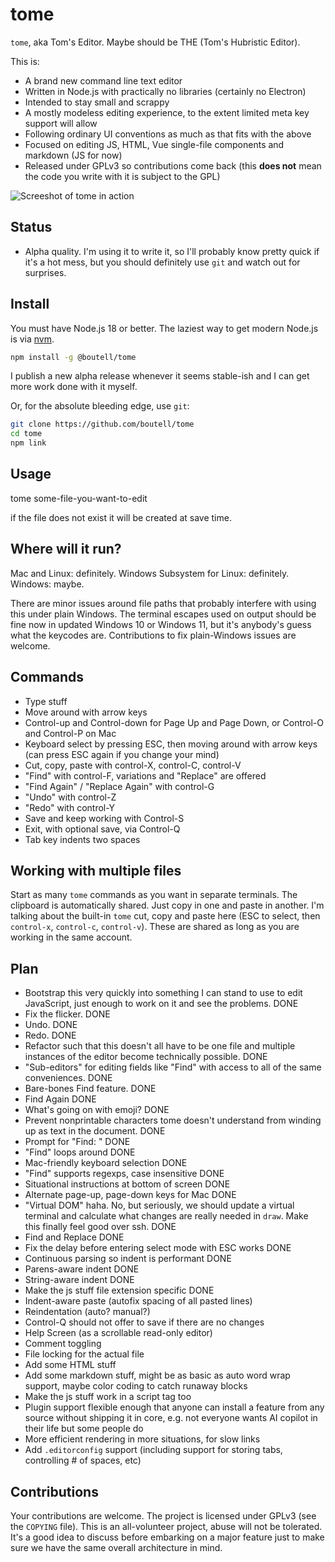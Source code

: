 # tome

`tome`, aka Tom's Editor. Maybe should be THE (Tom's Hubristic Editor).

This is:

* A brand new command line text editor
* Written in Node.js with practically no libraries (certainly no Electron)
* Intended to stay small and scrappy
* A mostly modeless editing experience, to the extent limited meta key support will allow
* Following ordinary UI conventions as much as that fits with the above
* Focused on editing JS, HTML, Vue single-file components and markdown (JS for now)
* Released under GPLv3 so contributions come back (this **does not** mean the code you write with it
is subject to the GPL)

![Screeshot of tome in action](https://github.com/boutell/tome/blob/main/screenshot.png?raw=true)


## Status

* Alpha quality. I'm using it to write it, so I'll probably know pretty quick if it's a hot mess, but you should definitely
use `git` and watch out for surprises.

## Install

You must have Node.js 18 or better. The laziest way to get modern Node.js is via [nvm](https://github.com/nvm-sh/nvm).

```bash
npm install -g @boutell/tome
```

I publish a new alpha release whenever it seems stable-ish and
I can get more work done with it myself.

Or, for the absolute bleeding edge, use `git`:

```bash
git clone https://github.com/boutell/tome
cd tome
npm link
```

## Usage

tome some-file-you-want-to-edit

if the file does not exist it will be created at save time.

## Where will it run?

Mac and Linux: definitely.
Windows Subsystem for Linux: definitely.
Windows: maybe.

There are minor issues around file paths that probably interfere with using this under plain Windows. The
terminal escapes used on output should be fine now in updated Windows 10 or Windows 11, but it's anybody's
guess what the keycodes are. Contributions to fix plain-Windows issues are welcome.

## Commands

* Type stuff
* Move around with arrow keys
* Control-up and Control-down for Page Up and Page Down, or Control-O and Control-P on Mac
* Keyboard select by pressing ESC, then moving around with arrow keys
(can press ESC again if you change your mind)
* Cut, copy, paste with control-X, control-C, control-V
* "Find" with control-F, variations and "Replace" are offered
* "Find Again" / "Replace Again" with control-G
* "Undo" with control-Z
* "Redo" with control-Y
* Save and keep working with Control-S
* Exit, with optional save, via Control-Q
* Tab key indents two spaces

## Working with multiple files

Start as many `tome` commands as you want in separate terminals. The clipboard is automatically shared. Just copy in one and paste in another.
I'm talking about the built-in `tome` cut, copy and paste here (ESC to select, then `control-x`, `control-c`, `control-v`). These are shared
as long as you are working in the same account.

## Plan

* Bootstrap this very quickly into something I can stand to use to edit JavaScript, just enough to work on it and see the problems. DONE
* Fix the flicker. DONE
* Undo. DONE
* Redo. DONE
* Refactor such that this doesn't all have to be one file and multiple instances of the editor become technically possible. DONE
* "Sub-editors" for editing fields like "Find" with access to all of the same conveniences. DONE
* Bare-bones Find feature. DONE
* Find Again DONE
* What's going on with emoji? DONE
* Prevent nonprintable characters tome doesn't understand from winding up as text in the document. DONE
* Prompt for "Find: " DONE
* "Find" loops around DONE
* Mac-friendly keyboard selection DONE
* "Find" supports regexps, case insensitive DONE
* Situational instructions at bottom of screen DONE
* Alternate page-up, page-down keys for Mac DONE
* "Virtual DOM" haha. No, but seriously, we should update a virtual terminal and calculate what changes are really 
needed in `draw`. Make this finally feel good over ssh. DONE
* Find and Replace DONE
* Fix the delay before entering select mode with ESC works DONE
* Continuous parsing so indent is performant DONE
* Parens-aware indent DONE
* String-aware indent DONE
* Make the js stuff file extension specific DONE
* Indent-aware paste (autofix spacing of all pasted lines)
* Reindentation (auto? manual?)
* Control-Q should not offer to save if there are no changes
* Help Screen (as a scrollable read-only editor)
* Comment toggling
* File locking for the actual file
* Add some HTML stuff
* Add some markdown stuff, might be as basic as auto word wrap support, maybe color coding to catch runaway blocks
* Make the js stuff work in a script tag too
* Plugin support flexible enough that anyone can install a feature from any source without shipping it in core,
e.g. not everyone wants AI copilot in their life but some people do
* More efficient rendering in more situations, for slow links
* Add `.editorconfig` support (including support for storing tabs, controlling # of spaces, etc)

## Contributions

Your contributions are welcome. The project is licensed under GPLv3 (see the `COPYING` file). This is an all-volunteer
project, abuse will not be tolerated. It's a good idea to discuss before embarking on a major feature just to make sure we
have the same overall architecture in mind.
